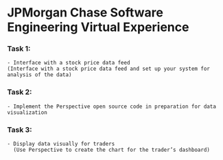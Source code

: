 # JPMorgan Chase Software Engineering Virtual Experience 

### Task 1:
    - Interface with a stock price data feed
    (Interface with a stock price data feed and set up your system for analysis of the data)
### Task 2:
    - Implement the Perspective open source code in preparation for data visualization
### Task 3:

    - Display data visually for traders
      (Use Perspective to create the chart for the trader’s dashboard)
